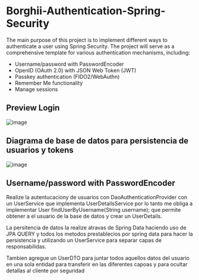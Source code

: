 # Borghii-Authentication-Spring-Security
The main purpose of this project is to implement different ways to authenticate a user using Spring Security. The project will serve as a comprehensive template for various authentication mechanisms, including:


 - Username/password with PasswordEncoder
 - OpenID (OAuth 2.0) with JSON Web Token (JWT)
 - Passkey authentication (FIDO2/WebAuthn)
 - Remember Me functionality
 - Manage sessions

## Preview Login

![image](https://github.com/user-attachments/assets/f90035dd-e38b-42e2-816b-d299687e266d)

## Diagrama de base de datos para persistencia de usuarios y tokens
![image](https://github.com/user-attachments/assets/9c2ef2a8-5c8f-4f35-b57c-7d52b2242e93)


## Username/password with PasswordEncoder

Realize la autentucaciony de usuarios con DaoAuthenticationProvider con un UserService que implementa UserDetailsService por lo tanto me obliga a implementar User findUserByUsername(String username); que permite obtener a el usuario de la base de datos y crear un UserDetails.

La persitencia de datos la realize atravas de Spring Data haciendo uso de JPA QUERY y todos los metodos prestablecios por spring data para hacer la persistencia y utilizando un UserService para separar capas de responsabilidas. 

Tambien agregue un UserDTO para juntar todos aquellos datos del usuario en una sola entidad para transferir en las diferentes capoas y para ocultar detallas al cliente por seguridad





